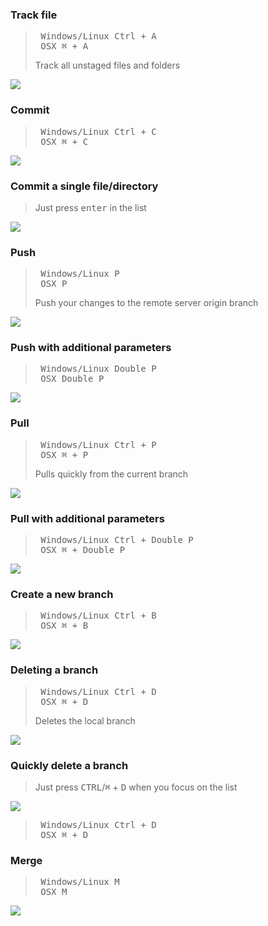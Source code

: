 ### Track file

> <pre>
>  Windows/Linux <kbd>Ctrl</kbd> + <kbd>A</kbd>
>  OSX <kbd>⌘</kbd> + <kbd>A</kbd>
> </pre>
> Track all unstaged files and folders

![](https://res.cloudinary.com/dmtrk3yns/image/upload/q_auto/v1539866586/tygit_cheat_sheet/gif/ezgif-4-393342f6e916.gif)

### Commit

> <pre>
>  Windows/Linux <kbd>Ctrl</kbd> + <kbd>C</kbd>
>  OSX <kbd>⌘</kbd> + <kbd>C</kbd>
> </pre>

![](https://res.cloudinary.com/dmtrk3yns/image/upload/q_auto/v1539866652/tygit_cheat_sheet/gif/ezgif-4-59c87269c0c2.gif)

### Commit a single file/directory

> Just press <kbd>enter</kbd> in the list

![](https://res.cloudinary.com/dmtrk3yns/image/upload/q_auto/v1539866847/tygit_cheat_sheet/gif/ezgif-4-0d026211d1e7.gif)

### Push

> <pre>
>  Windows/Linux <kbd>P</kbd>
>  OSX <kbd>P</kbd>
> </pre>
>
> Push your changes to the remote server origin branch

![](https://res.cloudinary.com/dmtrk3yns/image/upload/q_auto/v1539867111/tygit_cheat_sheet/gif/ezgif-4-17ad6cdfcfb2.gif)

### Push with additional parameters

> <pre>
>  Windows/Linux Double <kbd>P</kbd>
>  OSX Double <kbd>P</kbd>
> </pre>

![](https://res.cloudinary.com/dmtrk3yns/image/upload/q_auto/v1539868305/tygit_cheat_sheet/gif/ezgif-4-a209d66f28f0.gif)

### Pull

> <pre>
>  Windows/Linux <kbd>Ctrl</kbd> + <kbd>P</kbd>
>  OSX <kbd>⌘</kbd> + <kbd>P</kbd>
> </pre>
>
> Pulls quickly from the current branch

![](https://res.cloudinary.com/dmtrk3yns/image/upload/q_auto/v1539868447/tygit_cheat_sheet/gif/ezgif-4-1ee60c70a42e.gif)

### Pull with additional parameters

> <pre>
>  Windows/Linux <kbd>Ctrl</kbd> + Double <kbd>P</kbd>
>  OSX <kbd>⌘</kbd> + Double <kbd>P</kbd>
> </pre>

![](https://res.cloudinary.com/dmtrk3yns/image/upload/q_auto/v1539868694/tygit_cheat_sheet/gif/ezgif-4-a32056e68114.gif)

### Create a new branch

> <pre>
>  Windows/Linux <kbd>Ctrl</kbd> + <kbd>B</kbd>
>  OSX <kbd>⌘</kbd> + <kbd>B</kbd>
> </pre>

![](https://res.cloudinary.com/dmtrk3yns/image/upload/q_auto/v1539868893/tygit_cheat_sheet/gif/ezgif-4-15255edf38c5.gif)

### Deleting a branch

> <pre>
>  Windows/Linux <kbd>Ctrl</kbd> + <kbd>D</kbd>
>  OSX <kbd>⌘</kbd> + <kbd>D</kbd>
> </pre>
>
> Deletes the local branch

![](https://res.cloudinary.com/dmtrk3yns/image/upload/q_auto/v1539869067/tygit_cheat_sheet/gif/ezgif-4-00bd7c5c14d2.gif)

### Quickly delete a branch

> Just press <kbd>CTRL</kbd>/<kbd>⌘</kbd> + <kbd>D</kbd> when you focus on the list

![](https://res.cloudinary.com/dmtrk3yns/image/upload/q_auto/v1539869428/tygit_cheat_sheet/gif/ezgif-4-f02ab90b4637.gif)


> <pre>
>  Windows/Linux <kbd>Ctrl</kbd> + <kbd>D</kbd>
>  OSX <kbd>⌘</kbd> + <kbd>D</kbd>
> </pre>
>

### Merge

> <pre>
>  Windows/Linux <kbd>M</kbd>
>  OSX <kbd>M</kbd>
> </pre>
>

![](https://res.cloudinary.com/dmtrk3yns/image/upload/q_auto/v1539955346/tygit_cheat_sheet/gif/ezgif-4-0cece79ad2b1.gif)
